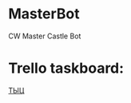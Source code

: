 # MasterBot
CW Master Castle Bot

# Trello taskboard:
[ТЫЦ]("https://trello.com/b/mIKI2omk/%D1%81%D1%83%D0%BC%D1%80%D0%B0%D0%BA%D0%BE%D0%B1%D0%BE%D1%82")
